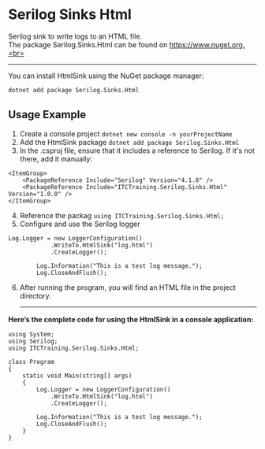 # Serilog Sinks Html
Serilog sink to write logs to an HTML file.<br>
The package Serilog.Sinks.Html can be found on https://www.nuget.org.<br>
<hr>
You can install HtmlSink using the NuGet package manager:

```bash
dotnet add package Serilog.Sinks.Html
```
## Usage Example
1. Create a console project
` dotnet new console -n yourProjectName `
2. Add the HtmlSink package
` dotnet add package Serilog.Sinks.Html `
3. In the .csproj file, ensure that it includes a reference to Serilog. If it's not there, add it manually:
```
<ItemGroup>
    <PackageReference Include="Serilog" Version="4.1.0" />
    <PackageReference Include="ITCTraining.Serilog.Sinks.Html" Version="1.0.0" />
</ItemGroup>

```
4. Reference the packag
` using ITCTraining.Serilog.Sinks.Html; `
5. Configure and use the Serilog logger
```
Log.Logger = new LoggerConfiguration()
            .WriteTo.HtmlSink("log.html") 
            .CreateLogger();

        Log.Information("This is a test log message.");
        Log.CloseAndFlush();
```
6. After running the program, you will find an HTML file in the project directory.
   <hr/>
<b>Here’s the complete code for using the HtmlSink in a console application:　</b>
```
using System;
using Serilog;
using ITCTraining.Serilog.Sinks.Html; 

class Program
{
    static void Main(string[] args)
    {
        Log.Logger = new LoggerConfiguration()
            .WriteTo.HtmlSink("log.html") 
            .CreateLogger();

        Log.Information("This is a test log message.");
        Log.CloseAndFlush();
    }
}
```
